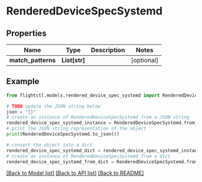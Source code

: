 # RenderedDeviceSpecSystemd


## Properties

Name | Type | Description | Notes
------------ | ------------- | ------------- | -------------
**match_patterns** | **List[str]** |  | [optional] 

## Example

```python
from flightctl.models.rendered_device_spec_systemd import RenderedDeviceSpecSystemd

# TODO update the JSON string below
json = "{}"
# create an instance of RenderedDeviceSpecSystemd from a JSON string
rendered_device_spec_systemd_instance = RenderedDeviceSpecSystemd.from_json(json)
# print the JSON string representation of the object
print(RenderedDeviceSpecSystemd.to_json())

# convert the object into a dict
rendered_device_spec_systemd_dict = rendered_device_spec_systemd_instance.to_dict()
# create an instance of RenderedDeviceSpecSystemd from a dict
rendered_device_spec_systemd_from_dict = RenderedDeviceSpecSystemd.from_dict(rendered_device_spec_systemd_dict)
```
[[Back to Model list]](../README.md#documentation-for-models) [[Back to API list]](../README.md#documentation-for-api-endpoints) [[Back to README]](../README.md)


